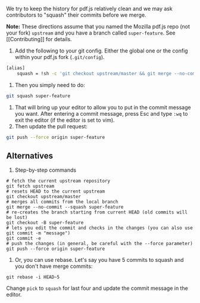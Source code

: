 We try to keep the history for pdf.js relatively clean and we may ask contributors to "squash" their commits before we merge.  

**Note:**
These directions assume that you named the Mozilla pdf.js repo (not your fork) `upstream` and you have a branch called `super-feature`. See [[Contributing]] for details.

1. Add the following to your git config. Either the global one or the config within your pdf.js fork (`.git/config`).
```bash
[alias]
	squash = !sh -c 'git checkout upstream/master && git merge --no-commit --squash $0 && git checkout -B $0 && git commit -e'
```
1. Then you simply need to do:
```bash
git squash super-feature
```
1. That will bring up your editor to allow you to put in the commit message you want. After entering a commit message, press Esc and type `:wq` to exit the editor (if the editor is set to vim).
1. Then update the pull request:
```bash
git push --force origin super-feature
```

## Alternatives
1. Step-by-step commands
```
# fetch the current upstream repository
git fetch upstream
# resets HEAD to the current upstream
git checkout upstream/master
# merges all commits from the local branch
git merge --no-commit --squash super-feature
# re-creates the branch starting from current HEAD (old commits will be lost)
git checkout -B super-feature
# lets you edit the commit and checks in the changes (you can also use git commit -m "message")
git commit -e
# push the changes (in general, be careful with the --force parameter)
git push --force origin super-feature
```

1. Or, you can use rebase. Let's say you have 5 commits to squash and you don't have merge commits:
```
git rebase -i HEAD~5
```
Change `pick` to `squash` for last four and update the commit message in the editor.
